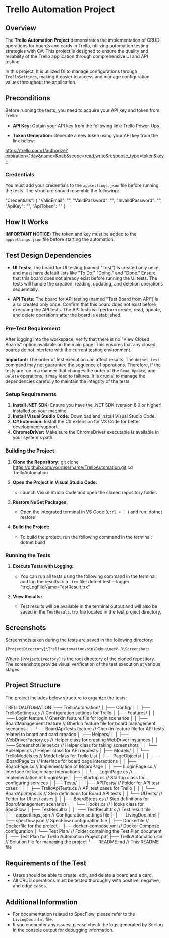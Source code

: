 # Trello Automation Project

## Overview

The **Trello Automation Project** demonstrates the implementation of CRUD operations for boards and cards in Trello, utilizing automation testing strategies with C#. This project is designed to ensure the quality and reliability of the Trello application through comprehensive UI and API testing.

In this project, It is utilized DI to manage configurations through `TrelloSettings`, making it easier to access and manage configuration values throughout the application.

## Preconditions

Before running the tests, you need to acquire your API key and token from Trello:

- **API Key:** Obtain your API key from the following link:
Trello Power-Ups

- **Token Generation:** Generate a new token using your API key from the link below:

https://trello.com/1/authorize?expiration=1day&name=Knab&scope=read,write&response_type=token&key=<your-api-key>

### Credentials

You must add your credentials to the `appsettings.json` file before running the tests. The structure should resemble the following:

"Credentials": {
    "ValidEmail": "<your-email>",
    "ValidPassword": "<your-valid-password>",
    "InvalidPassword": "<your-invalid-password>",
    "ApiKey": "<your-api-key>", 
    "ApiToken": "<your-api-token>"
}

## How It Works

**IMPORTANT NOTICE:** The token and key must be added to the `appsettings.json` file before starting the automation.

## Test Design Dependencies

- **UI Tests:** The board for UI testing (named "Test") is created only once and must have default lists like "To Do," "Doing," and "Done." Ensure that this board does not already exist before running the UI tests. The tests will handle the creation, reading, updating, and deletion operations sequentially.

- **API Tests:** The board for API testing (named "Test Board from API") is also created only once. Confirm that this board does not exist before executing the API tests. The API tests will perform create, read, update, and delete operations after the board is established.

### Pre-Test Requirement

After logging into the workspace, verify that there is no "View Closed Boards" option available on the main page. This ensures that any closed boards do not interfere with the current testing environment.

**Important:** The order of test execution can affect results. The `dotnet test` command may not guarantee the sequence of operations. Therefore, if the tests are run in a manner that changes the order of the `Read`, `Update`, and `Delete` operations, it may lead to failures. It is crucial to manage the dependencies carefully to maintain the integrity of the tests.

### Setup Requirements

1. **Install .NET SDK:** Ensure you have the .NET SDK (version 8.0 or higher) installed on your machine.
2. **Install Visual Studio Code:** Download and install Visual Studio Code.
3. **C# Extension:** Install the C# extension for VS Code for better development support.
4. **ChromeDriver:** Make sure the ChromeDriver executable is available in your system's path.

### Building the Project

1. **Clone the Repository:**
git clone https://github.com/yourusername/TrelloAutomation.git
cd TrelloAutomation

2. **Open the Project in Visual Studio Code:**
   - Launch Visual Studio Code and open the cloned repository folder.

3. **Restore NuGet Packages:**
   - Open the integrated terminal in VS Code (``Ctrl + ` ``) and run:
   dotnet restore

   
4. **Build the Project:**
   - To build the project, run the following command in the terminal:
   dotnet build
   
### Running the Tests

1. **Execute Tests with Logging:**
   - You can run all tests using the following command in the terminal and log the results to a `.trx` file:
   dotnet test --logger "trx;LogFileName=TestResult.trx"

2. **View Results:**
   - Test results will be available in the terminal output and will also be saved in the `TestResult.trx` file located in the test project directory.

## Screenshots

Screenshots taken during the tests are saved in the following directory:

`{ProjectDirectory}\TrelloAutomation\bin\Debug\net8.0\Screenshots`

Where `{ProjectDirectory}` is the root directory of the cloned repository. The screenshots provide visual verification of the test execution at various stages.

## Project Structure

The project includes below structure to organize the tests:

TRELLOAUTOMATION
├── TrelloAutomation/
│   ├── Config/
│   │   ├── TrelloSettings.cs // Configuration settings for Trello
│   ├── Features/
│   │   ├── Login.feature // Gherkin feature file for login scenarios
│   │   ├── BoardManagement.feature // Gherkin feature file for board management scenarios
│   │   └── BoardApiTests.feature // Gherkin feature file for API tests related to board and card creation
│   ├── Helpers/
│   │   ├── WebDriverFactory.cs // Helper class for creating WebDriver instances
│   │   ├── ScreenshotHelper.cs // Helper class for taking screenshots
│   │   └── ApiHelper.cs // Helper class for API requests
│   ├── Models/
│   │   └── TrelloModels.cs // Model class for Trello List
│   ├── PageObjects/
│   │   ├── IBoardPage.cs // Interface for board page interactions
│   │   ├── BoardPage.cs // Implementation of IBoardPage
│   │   ├── ILoginPage.cs // Interface for login page interactions
│   │   └── LoginPage.cs // Implementation of ILoginPage
│   ├── Startup.cs // Startup class for configuring services
│   ├── Tests/
│   │   ├── APITests/ // Folder for API test cases
│   │   │   ├── TrelloApiTests.cs // API test cases for Trello
│   │   │   └── BoardApiSteps.cs // Step definitions for Board API tests
│   │   └── UITests/ // Folder for UI test cases
│   │       ├── BoardSteps.cs // Step definitions for BoardManagement scenarios
│   │       └── Hooks.cs // Hooks class for SpecFlow
│   ├── TestResults/
│   │   └── TestResult.trx // Test result file
│   ├── appsettings.json // Configuration settings file
│   ├── LivingDoc.html 
│   ├── specflow.json // SpecFlow configuration file
│   ├── Dockerfile // Dockerfile for the project
│   ├── docker-compose.yml // Docker Compose configuration
│   └── Test Plan/ // Folder containing the Test Plan document
│       └── Test Plan for Trello Automation Project.pdf
├── TrelloAutomation.sln // Solution file for managing the project
└── README.md // This README file


## Requirements of the Test

- Users should be able to create, edit, and delete a board and a card.
- All CRUD operations must be tested thoroughly with positive, negative, and edge cases.

## Additional Information

- For documentation related to SpecFlow, please refer to the `LivingDoc.html` file.
- If you encounter any issues, please check the logs generated by Serilog in the console output for debugging information.
